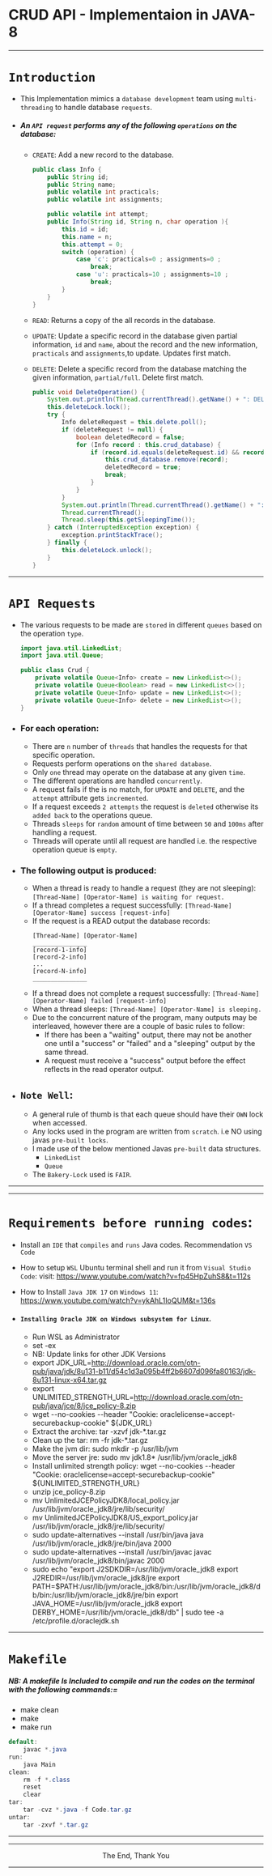 # CRUD API - Implementaion in JAVA-8

---

# `Introduction`

- This Implementation mimics a `database development` team using `multi-threading` to handle database `requests`.
- ##### An `API request` performs any of the following `operations` on the database:


  - `CREATE`: Add a new record to the database.
	```java
	public class Info {
		public String id;
		public String name;
		public volatile int practicals;
		public volatile int assignments;

		public volatile int attempt;
		public Info(String id, String n, char operation ){
			this.id = id;
			this.name = n;
			this.attempt = 0;
			switch (operation) {
				case 'c': practicals=0 ; assignments=0 ; 
					break;
				case 'u': practicals=10 ; assignments=10 ;
					break;
			}
		}
	}
	```

  - `READ`: Returns a copy of the all records in the database.
  - `UPDATE`: Update a specific record in the database given partial information, `id` and `name`, about the record and the new information, `practicals` and `assignments`,to update. Updates first match.
  - `DELETE`: Delete a specific record from the database matching the given information, `partial/full`. Delete first match.
	```java
	public void DeleteOperation() {
		System.out.println(Thread.currentThread().getName() + ": DELETE is waiting for request.");
		this.deleteLock.lock();
		try {
			Info deleteRequest = this.delete.poll();
			if (deleteRequest != null) {
				boolean deletedRecord = false;
				for (Info record : this.crud_database) {
					if (record.id.equals(deleteRequest.id) && record.name.equals(deleteRequest.name)) {
						this.crud_database.remove(record);
						deletedRecord = true;
						break;
					}
				}
			}
			System.out.println(Thread.currentThread().getName() + ": DELETE is sleeping");
			Thread.currentThread();
			Thread.sleep(this.getSleepingTime());
		} catch (InterruptedException exception) {
			exception.printStackTrace();
		} finally {
			this.deleteLock.unlock();
		}
	}
	```

---

# `API Requests`
- The various requests to be made are `stored` in different `queues` based on the operation `type`.
	```java
	import java.util.LinkedList;
	import java.util.Queue;

	public class Crud {
		private volatile Queue<Info> create = new LinkedList<>();
		private volatile Queue<Boolean> read = new LinkedList<>();
		private volatile Queue<Info> update = new LinkedList<>();
		private volatile Queue<Info> delete = new LinkedList<>();
	}
	```
- ### For each operation:
	- There are `n` number of `threads` that handles the requests for that specific operation.
	- Requests perform operations on the `shared database`.
	- Only `one` thread may operate on the database at any given `time`.
	- The different operations are handled `concurrently`.
	- A request fails if the is no match, for `UPDATE` and `DELETE`, and the `attempt` attribute gets `incremented`.
	- If a request exceeds `2 attempts` the request is `deleted` otherwise its `added back` to the operations queue.
	- Threads `sleeps` for `random` amount of time between `50` and `100ms` after handling a request.
	- Threads will operate until all request are handled i.e. the respective operation queue is `empty`.

- ### The following output is produced:
	- When a thread is ready to handle a request (they are not sleeping):
	`[Thread-Name] [Operator-Name] is waiting for request.`
	- If a thread completes a request successfully:
	`[Thread-Name] [Operator-Name] success [request-info]`
	- If the request is a READ output the database records:
		```text
		[Thread-Name] [Operator-Name]
		_______________
		[record-1-info]
		[record-2-info]
		...
		[record-N-info]
		_______________
		```
	- If a thread does not complete a request successfully:
	`[Thread-Name] [Operator-Name] failed [request-info]`
	- When a thread sleeps:
	`[Thread-Name] [Operator-Name] is sleeping.`
	- Due to the concurrent nature of the program, many outputs may be interleaved, however there are a couple of basic rules to follow:
		- If there has been a "waiting" output, there may not be another one until a "success" or "failed" and a "sleeping" output by the same thread.
		- A request must receive a "success" output before the effect reflects in the read operator output.
- ## `Note Well`:
	- A general rule of thumb is that each queue should have their `OWN` lock when accessed.
	- Any locks used in the program are written from `scratch`. i.e NO using javas `pre-built locks`.
	- I made use of the below mentioned Javas `pre-built` data structures.
		- `LinkedList`
		- `Queue`
	- The `Bakery-Lock` used is `FAIR`.

---
---

# `Requirements before running codes`:

- Install an `IDE` that `compiles` and `runs` Java codes. Recommendation `VS Code`
- How to setup `WSL` Ubuntu terminal shell and run it from `Visual Studio Code`:
  visit: https://www.youtube.com/watch?v=fp45HpZuhS8&t=112s
- How to Install `Java JDK 17` on `Windows 11`: https://www.youtube.com/watch?v=ykAhL1IoQUM&t=136s
- #### `Installing Oracle JDK on Windows subsystem for Linux`.

  - Run WSL as Administrator
  - set -ex
  - NB: Update links for other JDK Versions
  - export JDK_URL=http://download.oracle.com/otn-pub/java/jdk/8u131-b11/d54c1d3a095b4ff2b6607d096fa80163/jdk-8u131-linux-x64.tar.gz
  - export UNLIMITED_STRENGTH_URL=http://download.oracle.com/otn-pub/java/jce/8/jce_policy-8.zip
  - wget --no-cookies --header "Cookie: oraclelicense=accept-securebackup-cookie" ${JDK_URL}
  - Extract the archive: tar -xzvf jdk-*.tar.gz
  - Clean up the tar: rm -fr jdk-*.tar.gz
  - Make the jvm dir: sudo mkdir -p /usr/lib/jvm
  - Move the server jre: sudo mv jdk1.8* /usr/lib/jvm/oracle_jdk8
  - Install unlimited strength policy: wget --no-cookies --header "Cookie: oraclelicense=accept-securebackup-cookie" ${UNLIMITED_STRENGTH_URL}
  - unzip jce_policy-8.zip
  - mv UnlimitedJCEPolicyJDK8/local_policy.jar /usr/lib/jvm/oracle_jdk8/jre/lib/security/
  - mv UnlimitedJCEPolicyJDK8/US_export_policy.jar /usr/lib/jvm/oracle_jdk8/jre/lib/security/
  - sudo update-alternatives --install /usr/bin/java java /usr/lib/jvm/oracle_jdk8/jre/bin/java 2000
  - sudo update-alternatives --install /usr/bin/javac javac /usr/lib/jvm/oracle_jdk8/bin/javac 2000
  - sudo echo "export J2SDKDIR=/usr/lib/jvm/oracle_jdk8 export J2REDIR=/usr/lib/jvm/oracle_jdk8/jre export PATH=$PATH:/usr/lib/jvm/oracle_jdk8/bin:/usr/lib/jvm/oracle_jdk8/db/bin:/usr/lib/jvm/oracle_jdk8/jre/bin export JAVA_HOME=/usr/lib/jvm/oracle_jdk8 export DERBY_HOME=/usr/lib/jvm/oracle_jdk8/db" | sudo tee -a /etc/profile.d/oraclejdk.sh

---

# `Makefile`

##### NB: A makefile Is Included to compile and run the codes on the terminal with the following commands:=

- make clean
- make
- make run

```Java
default:
	javac *.java
run:
	java Main
clean:
	rm -f *.class
	reset
	clear
tar:
	tar -cvz *.java -f Code.tar.gz
untar:
	tar -zxvf *.tar.gz
```

---

---

<p align="center">The End, Thank You</p>

---
